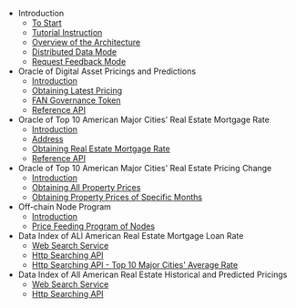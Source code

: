 - Introduction
  - [To Start](README.md)
  - [Tutorial Instruction](tutorials.md)
  - [Overview of the Architecture](architecture-overview.md)
  - [Distributed Data Mode](architecture-decentralized-model.md)
  - [Request Feedback Mode](architecture-request-model.md)
- Oracle of Digital Asset Pricings and Predictions
  - [Introduction](oracle-price-introduction.md)
  - [Obtaining Latest Pricing](oracle-price-get-the-lastest-price.md)
  - [FAN Governance Token](fan_g.md)
  - [Reference API](oracle-price-feeds-api-reference.md)
- Oracle of Top 10 American Major Cities' Real Estate Mortgage Rate
  - [Introduction](oracle-rate-introduction.md)
  - [Address](oracle-rate-contract-address.md)
  - [Obtaining Real Estate Mortgage Rate](oracle-rate-get-rate.md)
  - [Reference API](oracle-rate-feed-api-reference.md)
- Oracle of Top 10 American Major Cities' Real Estate Pricing Change
  - [Introduction](oracle-housePrice-introduction.md)
  - [Obtaining All Property Prices](oracle-housePrice-get-all-price.md)
  - [Obtaining Property Prices of Specific Months](oracle-housePrice-get-month-price.md)
- Off-chain Node Program
  - [Introduction](node-introduction.md)
  - [Price Feeding Program of Nodes](node-update.md)
- Data Index of ALl American Real Estate Mortgage Loan Rate
  - [Web Search Service](http-rate-introduction.md)
  - [Http Searching API](http-rate-api.md)
  - [Http Searching API - Top 10 Major Cities' Average Rate](http-rate-api-average.md)
- Data Index of All American Real Estate Historical and Predicted Pricings
  - [Web Search Service](http-housePrice-introduction.md)
  - [Http Searching API](http-housePrice-api.md)

